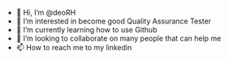 - 👋 Hi, I’m @deoRH
- 👀 I’m interested in become good Quality Assurance Tester
- 🌱 I’m currently learning how to use Github
- 💞️ I’m looking to collaborate on many people that can help me
- 📫 How to reach me to my linkedin

<!---
deoRH/deoRH is a ✨ special ✨ repository because its `README.md` (this file) appears on your GitHub profile.
You can click the Preview link to take a look at your changes.
--->
